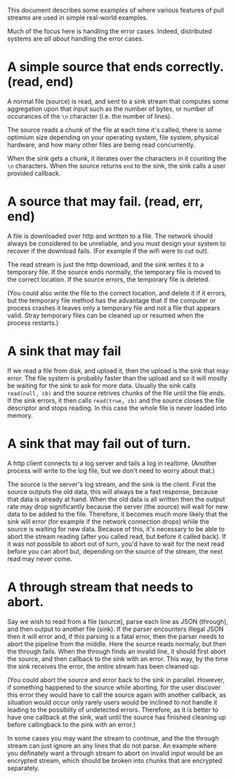 
This document describes some examples of where various features
of pull streams are used in simple real-world examples.

Much of the focus here is handling the error cases. Indeed,
distributed systems are _all about_ handling the error cases.

# A simple source that ends correctly. (read, end)

A normal file (source) is read, and sent to a sink stream
that computes some aggregation upon that input such as 
the number of bytes, or number of occurances of the `\n`
character (i.e. the number of lines).

The source reads a chunk of the file at each time it's called,
there is some optimium size depending on your operating system,
file system, physical hardware,
and how many other files are being read concurrently.

When the sink gets a chunk, it iterates over the characters in it
counting the `\n` characters. When the source returns `end` to the
sink, the sink calls a user provided callback.

# A source that may fail. (read, err, end)

A file is downloaded over http and written to a file.
The network should always be considered to be unreliable,
and you must design your system to recover if the download
fails. (For example if the wifi were to cut out).

The read stream is just the http download, and the sink
writes it to a temporary file. If the source ends normally,
the temporary file is moved to the correct location.
If the source errors, the temporary file is deleted.

(You could also write the file to the correct location,
and delete it if it errors, but the temporary file method has the advantage
that if the computer or process crashes it leaves only a temporary file
and not a file that appears valid. Stray temporary files can be cleaned up
or resumed when the process restarts.)

# A sink that may fail

If we read a file from disk, and upload it, then the upload is the sink that may error.
The file system is probably faster than the upload and
so it will mostly be waiting for the sink to ask for more data.
Usually the sink calls `read(null, cb)` and the source retrives chunks of the file
until the file ends. If the sink errors, it then calls `read(true, cb)`
and the source closes the file descriptor and stops reading.
In this case the whole file is never loaded into memory.

# A sink that may fail out of turn.

A http client connects to a log server and tails a log in realtime.
(Another process will write to the log file,
but we don't need to worry about that.)

The source is the server's log stream, and the sink is the client.
First the source outputs the old data, this will always be a fast
response, because that data is already at hand. When the old data is all
written then the output rate may drop significantly because the server (the source) will
wait for new data to be added to the file. Therefore,
it becomes much more likely that the sink will error (for example if the network connection
drops) while the source is waiting for new data. Because of this,
it's necessary to be able to abort the stream reading (after you called
read, but before it called back). If it was not possible to abort
out of turn, you'd have to wait for the next read before you can abort
but, depending on the source of the stream, the next read may never come.

# A through stream that needs to abort.

Say we wish to read from a file (source), parse each line as JSON (through),
and then output to another file (sink).
If the parser encounters illegal JSON then it will error and,
if this parsing is a fatal error, then the parser needs to abort the pipeline
from the middle. Here the source reads normaly, but then the through fails.
When the through finds an invalid line, it should first abort the source,
and then callback to the sink with an error. This way,
by the time the sink receives the error, the entire stream has been cleaned up.

(You could abort the source and error back to the sink in parallel.
However, if something happened to the source while aborting, for the user
discover this error they would have to call the source again with another callback, as
situation would occur only rarely users would be inclined to not handle it leading to
the possiblity of undetected errors.
Therefore, as it is better to have one callback at the sink, wait until the source
has finished cleaning up before callingback to the pink with an error.)

In some cases you may want the stream to continue, and the the through stream can just ignore
an any lines that do not parse. An example where you definately
want a through stream to abort on invalid input would be an encrypted stream, which
should be broken into chunks that are encrypted separately.
